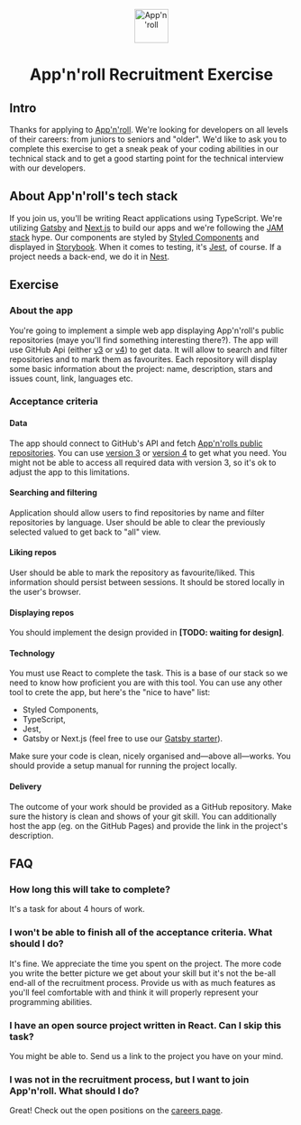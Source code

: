 <p align="center">
  <a href="https://appnroll.com">
    <img alt="App'n'roll" src="https://www.appnroll.com/wp-content/themes/appnroll/public/images/logo-rev.svg" width="60" />
  </a>
</p>
<h1 align="center">
  App'n'roll Recruitment Exercise
</h1>

## Intro

Thanks for applying to [App'n'roll](https://appnroll.com). We're looking for developers on all levels of their careers:
from juniors to seniors and "older". We'd like to ask you to complete this exercise to get a sneak peak of your coding
abilities in our technical stack and to get a good starting point for the technical interview with our developers.

## About App'n'roll's tech stack

If you join us, you'll be writing React applications using TypeScript. We're utilizing [Gatsby](https://www.gatsbyjs.org/)
and [Next.js](https://nextjs.org/) to build our apps and we're following the [JAM stack](https://jamstack.org/) hype.
Our components are styled by [Styled Components](https://www.styled-components.com/) and displayed in [Storybook](https://storybook.js.org/).
When it comes to testing, it's [Jest](https://jestjs.io/), of course. If a project needs a back-end, we do it in [Nest](https://nestjs.com/).

## Exercise

### About the app

You're going to implement a simple web app displaying App'n'roll's public repositories (maye you'll find something interesting there?).
The app will use GitHub Api (either [v3](https://developer.github.com/v3/) or [v4](https://developer.github.com/v4/)) to get data.
It will allow to search and filter repositories and to mark them as favourites. Each repository will display
some basic information about the project: name, description, stars and issues count, link, languages etc.

### Acceptance criteria

#### Data

The app should connect to GitHub's API and fetch [App'n'rolls public repositories](https://github.com/Appnroll/).
You can use [version 3](https://developer.github.com/v3/) or [version 4](https://developer.github.com/v4/) to get what you need.
You might not be able to access all required data with version 3, so it's ok to adjust the app to this limitations.

#### Searching and filtering

Application should allow users to find repositories by name and filter repositories by language. User should be
able to clear the previously selected valued to get back to "all" view.

#### Liking repos

User should be able to mark the repository as favourite/liked. This information should persist between sessions.
It should be stored locally in the user's browser.

#### Displaying repos

You should implement the design provided in **[TODO: waiting for design]**.

#### Technology

You must use React to complete the task. This is a base of our stack so we need to know how proficient you are with
this tool. You can use any other tool to crete the app, but here's the "nice to have" list:
- Styled Components,
- TypeScript,
- Jest,
- Gatsby or Next.js (feel free to use our [Gatsby starter](https://github.com/Appnroll/gatsby-appnroll-starter)).

Make sure your code is clean, nicely organised and—above all—works. You should provide a setup manual for running
the project locally.

#### Delivery

The outcome of your work should be provided as a GitHub repository. Make sure the history is clean and shows of
your git skill. You can additionally host the app (eg. on the GitHub Pages) and provide the link in the project's description. 

## FAQ

### How long this will take to complete?

It's a task for about 4 hours of work.

### I won't be able to finish all of the acceptance criteria. What should I do?

It's fine. We appreciate the time you spent on the project. The more code you write the better picture we
get about your skill but it's not the be-all end-all of the recruitment process. Provide us with as much
features as you'll feel comfortable with and think it will properly represent your programming abilities.

### I have an open source project written in React. Can I skip this task?

You might be able to. Send us a link to the project you have on your mind.

### I was not in the recruitment process, but I want to join App'n'roll. What should I do?

Great! Check out the open positions on the [careers page](https://www.appnroll.com/careers/).
